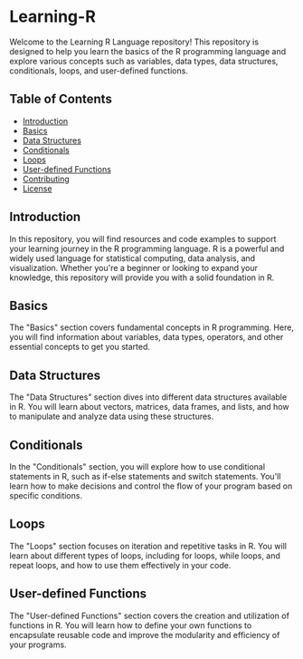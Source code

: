 # Learning-R

Welcome to the Learning R Language repository! This repository is designed to help you learn the basics of the R programming language and explore various concepts such as variables, data types, data structures, conditionals, loops, and user-defined functions.

## Table of Contents

- [Introduction](#introduction)
- [Basics](#basics)
- [Data Structures](#data-structures)
- [Conditionals](#conditionals)
- [Loops](#loops)
- [User-defined Functions](#user-defined-functions)
- [Contributing](#contributing)
- [License](#license)

## Introduction

In this repository, you will find resources and code examples to support your learning journey in the R programming language. R is a powerful and widely used language for statistical computing, data analysis, and visualization. Whether you're a beginner or looking to expand your knowledge, this repository will provide you with a solid foundation in R.

## Basics

The "Basics" section covers fundamental concepts in R programming. Here, you will find information about variables, data types, operators, and other essential concepts to get you started.

## Data Structures

The "Data Structures" section dives into different data structures available in R. You will learn about vectors, matrices, data frames, and lists, and how to manipulate and analyze data using these structures.

## Conditionals

In the "Conditionals" section, you will explore how to use conditional statements in R, such as if-else statements and switch statements. You'll learn how to make decisions and control the flow of your program based on specific conditions.

## Loops

The "Loops" section focuses on iteration and repetitive tasks in R. You will learn about different types of loops, including for loops, while loops, and repeat loops, and how to use them effectively in your code.

## User-defined Functions

The "User-defined Functions" section covers the creation and utilization of functions in R. You will learn how to define your own functions to encapsulate reusable code and improve the modularity and efficiency of your programs.

